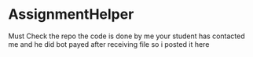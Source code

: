 # AssignmentHelper
Must Check the repo the code is done by me your student has contacted me and he did bot payed after receiving file so i posted it here 
